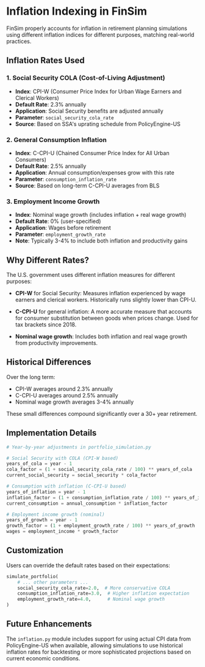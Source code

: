 # Inflation Indexing in FinSim

FinSim properly accounts for inflation in retirement planning simulations using different inflation indices for different purposes, matching real-world practices.

## Inflation Rates Used

### 1. Social Security COLA (Cost-of-Living Adjustment)
- **Index**: CPI-W (Consumer Price Index for Urban Wage Earners and Clerical Workers)
- **Default Rate**: 2.3% annually
- **Application**: Social Security benefits are adjusted annually
- **Parameter**: `social_security_cola_rate`
- **Source**: Based on SSA's uprating schedule from PolicyEngine-US

### 2. General Consumption Inflation
- **Index**: C-CPI-U (Chained Consumer Price Index for All Urban Consumers)
- **Default Rate**: 2.5% annually
- **Application**: Annual consumption/expenses grow with this rate
- **Parameter**: `consumption_inflation_rate`
- **Source**: Based on long-term C-CPI-U averages from BLS

### 3. Employment Income Growth
- **Index**: Nominal wage growth (includes inflation + real wage growth)
- **Default Rate**: 0% (user-specified)
- **Application**: Wages before retirement
- **Parameter**: `employment_growth_rate`
- **Note**: Typically 3-4% to include both inflation and productivity gains

## Why Different Rates?

The U.S. government uses different inflation measures for different purposes:

- **CPI-W** for Social Security: Measures inflation experienced by wage earners and clerical workers. Historically runs slightly lower than CPI-U.

- **C-CPI-U** for general inflation: A more accurate measure that accounts for consumer substitution between goods when prices change. Used for tax brackets since 2018.

- **Nominal wage growth**: Includes both inflation and real wage growth from productivity improvements.

## Historical Differences

Over the long term:
- CPI-W averages around 2.3% annually
- C-CPI-U averages around 2.5% annually  
- Nominal wage growth averages 3-4% annually

These small differences compound significantly over a 30+ year retirement.

## Implementation Details

```python
# Year-by-year adjustments in portfolio_simulation.py

# Social Security with COLA (CPI-W based)
years_of_cola = year - 1
cola_factor = (1 + social_security_cola_rate / 100) ** years_of_cola
current_social_security = social_security * cola_factor

# Consumption with inflation (C-CPI-U based)
years_of_inflation = year - 1
inflation_factor = (1 + consumption_inflation_rate / 100) ** years_of_inflation
current_consumption = annual_consumption * inflation_factor

# Employment income growth (nominal)
years_of_growth = year - 1
growth_factor = (1 + employment_growth_rate / 100) ** years_of_growth
wages = employment_income * growth_factor
```

## Customization

Users can override the default rates based on their expectations:

```python
simulate_portfolio(
    # ... other parameters ...
    social_security_cola_rate=2.0,  # More conservative COLA
    consumption_inflation_rate=3.0,  # Higher inflation expectation
    employment_growth_rate=4.0,      # Nominal wage growth
)
```

## Future Enhancements

The `inflation.py` module includes support for using actual CPI data from PolicyEngine-US when available, allowing simulations to use historical inflation rates for backtesting or more sophisticated projections based on current economic conditions.